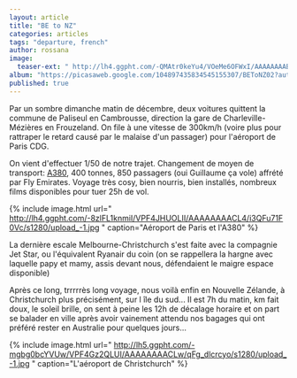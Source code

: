 ```yaml
---
layout: article
title: "BE to NZ"
categories: articles
tags: "departure, french"
author: rossana
image: 
  teaser-ext: " http://lh4.ggpht.com/-QMAtr0keYu4/VOeMe6OFWxI/AAAAAAAAB2o/TZe8242bf04/s1280/upload_-1.jpg "
album: "https://picasaweb.google.com/104897435834545155307/BEToNZ02?authkey=Gv1sRgCNvx0pLpqvbi1gE"
published: true
---
```


Par un sombre dimanche matin de décembre, deux voitures quittent la commune de Paliseul en Cambrousse, direction la gare de Charleville-Mézières en Frouzeland. On file à une vitesse de 300km/h (voire plus pour rattraper le retard causé par le malaise d'un passager) pour l'aéroport de Paris CDG.

On vient d'effectuer 1/50 de notre trajet. Changement de moyen de transport: [A380](http://avions.findthebest.fr/l/242/Airbus-A380-800), 400 tonnes, 850 passagers (oui Guillaume ça vole) affrété par Fly Emirates. Voyage très cosy, bien nourris, bien installés, nombreux films disponibles pour tuer 25h de vol. 

{% include image.html url=" http://lh4.ggpht.com/-8zlFL1knmiI/VPF4JHUOLII/AAAAAAAACL4/i3QFu71F0Vc/s1280/upload_-1.jpg " caption="Aéroport de Paris et l'A380" %}

La dernière escale Melbourne-Christchurch s'est faite avec la compagnie Jet Star, ou l'équivalent Ryanair du coin (on se rappellera la hargne avec laquelle papy et mamy, assis devant nous, défendaient le maigre espace disponible)

Après ce long, trrrrrès long voyage, nous voilà enfin en Nouvelle Zélande, à Christchurch plus précisément, sur l île du sud... Il est 7h du matin, km fait doux, le soleil brille, on sent à peine les 12h de décalage horaire et on part se balader en ville après avoir vainement attendu nos bagages qui ont préféré rester en Australie pour quelques jours...

{% include image.html url=" http://lh5.ggpht.com/-mgbg0bcYVUw/VPF4Gz2QLUI/AAAAAAAACLw/qFg_dlcrcyo/s1280/upload_-1.jpg " caption="L'aéroport de Christchurch" %}


